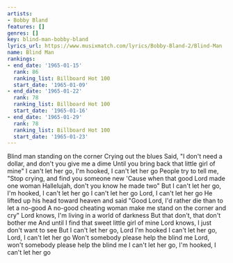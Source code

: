```yaml
---
artists:
- Bobby Bland
features: []
genres: []
key: blind-man-bobby-bland
lyrics_url: https://www.musixmatch.com/lyrics/Bobby-Bland-2/Blind-Man
name: Blind Man
rankings:
- end_date: '1965-01-15'
  rank: 86
  ranking_list: Billboard Hot 100
  start_date: '1965-01-09'
- end_date: '1965-01-22'
  rank: 78
  ranking_list: Billboard Hot 100
  start_date: '1965-01-16'
- end_date: '1965-01-29'
  rank: 78
  ranking_list: Billboard Hot 100
  start_date: '1965-01-23'
---
```

Blind man standing on the corner
Crying out the blues
Said, "I don't need a dollar, and don't you give me a dime
Until you bring back that little girl of mine"
I can't let her go, I'm hooked, I can't let her go
People try to tell me, "Stop crying, and find you someone new
'Cause when that good Lord made one woman
Hallelujah, don't you know he made two"
But I can't let her go, I'm hooked, I can't let her go
I can't let her go
Lord, I can't let her go
He lifted up his head toward heaven and said
"Good Lord, I'd rather die than to let a no-good
A no-good cheating woman make me stand on the corner and cry"
Lord knows, I'm living in a world of darkness
But that don't, that don't bother me
And until I find that sweet little girl of mine
Lord knows, I just don't want to see
But I can't let her go, Lord I'm hooked
I can't let her go, Lord, I can't let her go
Won't somebody please help the blind me
Lord, won't somebody please help the blind me
I can't let her go, I'm hooked, I can't let her go
